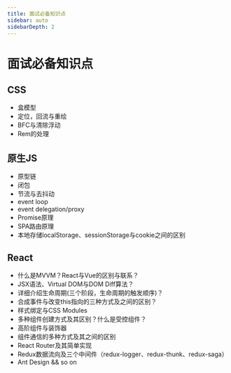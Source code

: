 ```yaml
---
title: 面试必备知识点
sidebar: auto
sidebarDepth: 2
---
```

# 面试必备知识点

## CSS
- 盒模型
- 定位，回流与重绘
- BFC与清除浮动
- Rem的处理

## 原生JS  
- 原型链
- 闭包
- 节流与去抖动
- event loop
- event delegation/proxy
- Promise原理
- SPA路由原理
- 本地存储localStorage、sessionStorage与cookie之间的区别

## React
- 什么是MVVM？React与Vue的区别与联系？
- JSX语法、Virtual DOM与DOM Diff算法？
- 详细介绍生命周期(三个阶段，生命周期的触发顺序)？
- 合成事件与改变this指向的三种方式及之间的区别？
- 样式绑定与CSS Modules
- 多种组件创建方式及其区别？什么是受控组件？
- 高阶组件与装饰器
- 组件通信的多种方式及其之间的区别
- React Router及其简单实现
- Redux数据流向及三个中间件（redux-logger、redux-thunk、redux-saga）
- Ant Design && so on
